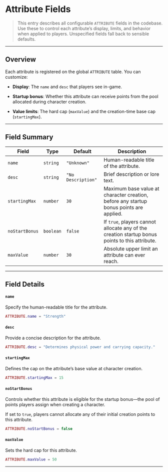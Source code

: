 # Attribute Fields


> This entry describes all configurable `ATTRIBUTE` fields in the codebase. Use these to control each attribute’s display, limits, and behavior when applied to players. Unspecified fields fall back to sensible defaults.


---


## Overview


Each attribute is registered on the global `ATTRIBUTE` table. You can customize:


* **Display**: The `name` and `desc` that players see in-game.

* **Startup bonus**: Whether this attribute can receive points from the pool allocated during character creation.

* **Value limits**: The hard cap (`maxValue`) and the creation-time base cap (`startingMax`).


---


## Field Summary


| Field          | Type      | Default | Description                                                                                    |
| -------------- | --------- | ------- | ---------------------------------------------------------------------------------------------- |
| `name`         | `string`  | `"Unknown"` | Human-readable title of the attribute. |
| `desc`         | `string`  | `"No Description"`  | Brief description or lore text. |
| `startingMax`  | `number`  | `30`    | Maximum base value at character creation, before any startup bonus points are applied. |
| `noStartBonus` | `boolean` | `false` | If `true`, players cannot allocate any of the creation startup bonus points to this attribute. |
| `maxValue`     | `number`  | `30`    | Absolute upper limit an attribute can ever reach.                                              |

---


## Field Details


#### `name`


Specify the human-readable title for the attribute.


```lua
ATTRIBUTE.name = "Strength"
```


#### `desc`


Provide a concise description for the attribute.


```lua
ATTRIBUTE.desc = "Determines physical power and carrying capacity."
```


#### `startingMax`


Defines the cap on the attribute’s base value at character creation.


```lua
ATTRIBUTE.startingMax = 15
```


#### `noStartBonus`


Controls whether this attribute is eligible for the startup bonus—the pool of points players assign when creating a character.

If set to `true`, players cannot allocate any of their initial creation points to this attribute.


```lua
ATTRIBUTE.noStartBonus = false
```


#### `maxValue`


Sets the hard cap for this attribute.


```lua
ATTRIBUTE.maxValue = 50
```


---
